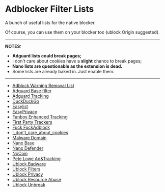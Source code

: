 # Adblocker Filter Lists
A bunch of useful lists for the native blocker.

Of course, you can use them on your blocker too (ublock Origin suggested).

***
**NOTES:** 
* **Adguard lists could break pages;** 
* I don't care about cookies have a **slight** chance to break pages;
* **Nano lists are questionable as the extension is dead.**
* Some lists are already baked in. Just enable them.
***

* [Adblock Warning Removal List](https://easylist-downloads.adblockplus.org/antiadblockfilters.txt)
* [Adguard Base filter](https://filters.adtidy.org/extension/ublock/filters/2_without_easylist.txt)
* [Adguard Tracking](https://filters.adtidy.org/extension/ublock/filters/3.txt)
* [DuckDuckGo](https://downloads.vivaldi.com/ddg/tds-v2-current.json)
* [Easylist](https://downloads.vivaldi.com/easylist/easylist-current.txt)
* [EasyPrivacy](https://downloads.vivaldi.com/easylist/easyprivacy-current.txt)
* [Fanboy Enhanced Tracking](https://www.fanboy.co.nz/enhancedstats.txt)
* [First Party Trackers](https://hostfiles.frogeye.fr/firstparty-trackers.txt)
* [Fuck FuckAdblock](https://raw.githubusercontent.com/bogachenko/fuckfuckadblock/master/fuckfuckadblock.txt)
* [I\_don't\_care\_about\_cookies](https://www.i-dont-care-about-cookies.eu/abp/)
* [Malware Domain](https://easylist-downloads.adblockplus.org/malwaredomains_full.txt)
* [Nano Base](https://github.com/NanoAdblocker/NanoFilters/blob/master/NanoFilters/NanoBase.txt)
* [Nano Defender](https://raw.githubusercontent.com/NanoAdblocker/NanoFilters/master/NanoMirror/NanoDefender.txt)
* [NoCoin](https://raw.githubusercontent.com/hoshsadiq/adblock-nocoin-list/master/nocoin.txt)
* [Pete Lowe Ad&Tracking](https://pgl.yoyo.org/adservers/serverlist.php?hostformat=adblockplus)
* [Ublock Badware](https://github.com/uBlockOrigin/uAssets/blob/master/filters/badware.txt)
* [Ublock Filters](https://raw.githubusercontent.com/uBlockOrigin/uAssets/master/filters/filters.txt)
* [Ublock Privacy](https://github.com/uBlockOrigin/uAssets/blob/master/filters/privacy.txt)
* [Ublock Resource Abuse](https://github.com/uBlockOrigin/uAssets/blob/master/filters/resource-abuse.txt)
* [Ublock Unbreak](https://raw.githubusercontent.com/uBlockOrigin/uAssets/master/filters/unbreak.txt)

